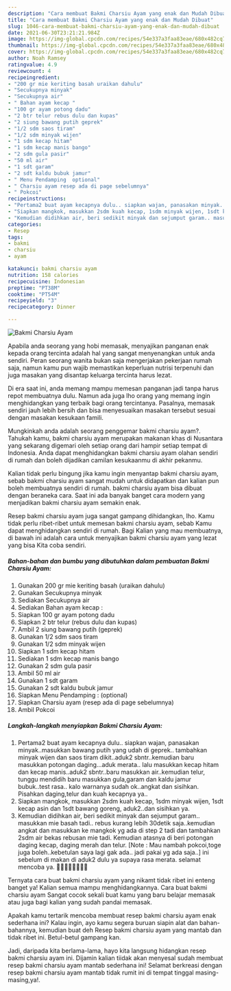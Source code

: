```yaml
---
description: "Cara membuat Bakmi Charsiu Ayam yang enak dan Mudah Dibuat"
title: "Cara membuat Bakmi Charsiu Ayam yang enak dan Mudah Dibuat"
slug: 1046-cara-membuat-bakmi-charsiu-ayam-yang-enak-dan-mudah-dibuat
date: 2021-06-30T23:21:21.984Z
image: https://img-global.cpcdn.com/recipes/54e337a3faa83eae/680x482cq70/bakmi-charsiu-ayam-foto-resep-utama.jpg
thumbnail: https://img-global.cpcdn.com/recipes/54e337a3faa83eae/680x482cq70/bakmi-charsiu-ayam-foto-resep-utama.jpg
cover: https://img-global.cpcdn.com/recipes/54e337a3faa83eae/680x482cq70/bakmi-charsiu-ayam-foto-resep-utama.jpg
author: Noah Ramsey
ratingvalue: 4.9
reviewcount: 4
recipeingredient:
- "200 gr mie keriting basah uraikan dahulu"
- "Secukupnya minyak"
- "Secukupnya air"
- " Bahan ayam kecap "
- "100 gr ayam potong dadu"
- "2 btr telur rebus dulu dan kupas"
- "2 siung bawang putih geprek"
- "1/2 sdm saos tiram"
- "1/2 sdm minyak wijen"
- "1 sdm kecap hitam"
- "1 sdm kecap manis bango"
- "2 sdm gula pasir"
- "50 ml air"
- "1 sdt garam"
- "2 sdt kaldu bubuk jamur"
- " Menu Pendamping  optional"
- " Charsiu ayam resep ada di page sebelumnya"
- " Pokcoi"
recipeinstructions:
- "Pertama2 buat ayam kecapnya dulu.. siapkan wajan, panasakan minyak..masukkan bawang putih yang udah di geprek.. tambahkan minyak wijen dan saos tiram dikit..aduk2 sbntr..kemudian baru masukkan potongan daging...aduk merata.. lalu masukkan kecap hitam dan kecap manis..aduk2 sbntr..baru masukkan air..kemudian telur, tunggu mendidih baru masukkan gula,garam dan kaldu jamur bubuk..test rasa.. kalo warnanya sudah ok..angkat dan sisihkan. Pisahkan daging,telur dan kuah kecapnya ya.."
- "Siapkan mangkok, masukkan 2sdm kuah kecap, 1sdm minyak wijen, 1sdt kecap asin dan 1sdt bawang goreng, aduk2..dan sisihkan ya."
- "Kemudian didihkan air, beri sedikit minyak dan sejumput garam.. masukkan mie basah tadi.. rebus kurang lebih 30detik saja..kemudian angkat dan masukkan ke mangkok yg ada di step 2 tadi dan tambahkan 2sdm air bekas rebusan mie tadi. Kemudian atasnya di beri potongan daging kecap, daging merah dan telur. [Note : Mau nambah pokcoi,toge juga boleh..kebetulan saya lagi gak ada.. jadi pakai yg ada saja..] ini sebelum di makan di aduk2 dulu ya supaya rasa merata. selamat mencoba ya. 🙏🙏🥰🥰🤗🤗💪💪"
categories:
- Resep
tags:
- bakmi
- charsiu
- ayam

katakunci: bakmi charsiu ayam 
nutrition: 158 calories
recipecuisine: Indonesian
preptime: "PT38M"
cooktime: "PT54M"
recipeyield: "3"
recipecategory: Dinner

---
```



![Bakmi Charsiu Ayam](https://img-global.cpcdn.com/recipes/54e337a3faa83eae/680x482cq70/bakmi-charsiu-ayam-foto-resep-utama.jpg)

Apabila anda seorang yang hobi memasak, menyajikan panganan enak kepada orang tercinta adalah hal yang sangat menyenangkan untuk anda sendiri. Peran seorang  wanita bukan saja mengerjakan pekerjaan rumah saja, namun kamu pun wajib memastikan keperluan nutrisi terpenuhi dan juga masakan yang disantap keluarga tercinta harus lezat.

Di era  saat ini, anda memang mampu memesan panganan jadi tanpa harus repot membuatnya dulu. Namun ada juga lho orang yang memang ingin menghidangkan yang terbaik bagi orang tercintanya. Pasalnya, memasak sendiri jauh lebih bersih dan bisa menyesuaikan masakan tersebut sesuai dengan masakan kesukaan famili. 



Mungkinkah anda adalah seorang penggemar bakmi charsiu ayam?. Tahukah kamu, bakmi charsiu ayam merupakan makanan khas di Nusantara yang sekarang digemari oleh setiap orang dari hampir setiap tempat di Indonesia. Anda dapat menghidangkan bakmi charsiu ayam olahan sendiri di rumah dan boleh dijadikan camilan kesukaanmu di akhir pekanmu.

Kalian tidak perlu bingung jika kamu ingin menyantap bakmi charsiu ayam, sebab bakmi charsiu ayam sangat mudah untuk didapatkan dan kalian pun boleh membuatnya sendiri di rumah. bakmi charsiu ayam bisa dibuat dengan beraneka cara. Saat ini ada banyak banget cara modern yang menjadikan bakmi charsiu ayam semakin enak.

Resep bakmi charsiu ayam juga sangat gampang dihidangkan, lho. Kamu tidak perlu ribet-ribet untuk memesan bakmi charsiu ayam, sebab Kamu dapat menghidangkan sendiri di rumah. Bagi Kalian yang mau membuatnya, di bawah ini adalah cara untuk menyajikan bakmi charsiu ayam yang lezat yang bisa Kita coba sendiri.

<!--inarticleads1-->

##### Bahan-bahan dan bumbu yang dibutuhkan dalam pembuatan Bakmi Charsiu Ayam:

1. Gunakan 200 gr mie keriting basah (uraikan dahulu)
1. Gunakan Secukupnya minyak
1. Sediakan Secukupnya air
1. Sediakan  Bahan ayam kecap :
1. Siapkan 100 gr ayam potong dadu
1. Siapkan 2 btr telur (rebus dulu dan kupas)
1. Ambil 2 siung bawang putih (geprek)
1. Gunakan 1/2 sdm saos tiram
1. Gunakan 1/2 sdm minyak wijen
1. Siapkan 1 sdm kecap hitam
1. Sediakan 1 sdm kecap manis bango
1. Gunakan 2 sdm gula pasir
1. Ambil 50 ml air
1. Gunakan 1 sdt garam
1. Gunakan 2 sdt kaldu bubuk jamur
1. Siapkan  Menu Pendamping : (optional)
1. Siapkan  Charsiu ayam (resep ada di page sebelumnya)
1. Ambil  Pokcoi




<!--inarticleads2-->

##### Langkah-langkah menyiapkan Bakmi Charsiu Ayam:

1. Pertama2 buat ayam kecapnya dulu.. siapkan wajan, panasakan minyak..masukkan bawang putih yang udah di geprek.. tambahkan minyak wijen dan saos tiram dikit..aduk2 sbntr..kemudian baru masukkan potongan daging...aduk merata.. lalu masukkan kecap hitam dan kecap manis..aduk2 sbntr..baru masukkan air..kemudian telur, tunggu mendidih baru masukkan gula,garam dan kaldu jamur bubuk..test rasa.. kalo warnanya sudah ok..angkat dan sisihkan. Pisahkan daging,telur dan kuah kecapnya ya..
1. Siapkan mangkok, masukkan 2sdm kuah kecap, 1sdm minyak wijen, 1sdt kecap asin dan 1sdt bawang goreng, aduk2..dan sisihkan ya.
1. Kemudian didihkan air, beri sedikit minyak dan sejumput garam.. masukkan mie basah tadi.. rebus kurang lebih 30detik saja..kemudian angkat dan masukkan ke mangkok yg ada di step 2 tadi dan tambahkan 2sdm air bekas rebusan mie tadi. Kemudian atasnya di beri potongan daging kecap, daging merah dan telur. [Note : Mau nambah pokcoi,toge juga boleh..kebetulan saya lagi gak ada.. jadi pakai yg ada saja..] ini sebelum di makan di aduk2 dulu ya supaya rasa merata. selamat mencoba ya. 🙏🙏🥰🥰🤗🤗💪💪




Ternyata cara buat bakmi charsiu ayam yang nikamt tidak ribet ini enteng banget ya! Kalian semua mampu menghidangkannya. Cara buat bakmi charsiu ayam Sangat cocok sekali buat kamu yang baru belajar memasak atau juga bagi kalian yang sudah pandai memasak.

Apakah kamu tertarik mencoba membuat resep bakmi charsiu ayam enak sederhana ini? Kalau ingin, ayo kamu segera buruan siapin alat dan bahan-bahannya, kemudian buat deh Resep bakmi charsiu ayam yang mantab dan tidak ribet ini. Betul-betul gampang kan. 

Jadi, daripada kita berlama-lama, hayo kita langsung hidangkan resep bakmi charsiu ayam ini. Dijamin kalian tiidak akan menyesal sudah membuat resep bakmi charsiu ayam mantab sederhana ini! Selamat berkreasi dengan resep bakmi charsiu ayam mantab tidak rumit ini di tempat tinggal masing-masing,ya!.

